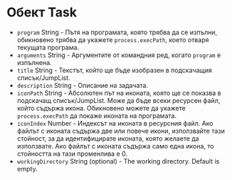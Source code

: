 # Обект Task

* `program` String - Пътя на програмата, която трябва да се изпълни, обикновено трябва да укажете `process.execPath`, което отваря текущата програма.
* `arguments` String - Аргументите от командния ред, когато `program` е изпълнена.
* `title` String - Текстът, който ще бъде изобразен в подскачащия списък/JumpList.
* `description` String - Описание на задачата.
* `iconPath` String - Абсолютен път на иконата, която ще се показва в подскачащ списък/JumpList. Може да бъде всеки ресурсен файл, който съдържа икона. Обикновено можете да укажете `process.execPath` да покаже иконата на програмата.
* `iconIndex` Number - Индексът на иконата в ресурсния файл. Ако файлът с иконата съдържа две или повече икони, използвайте тази стойност, за да идентифицирате иконата, която желаете да използвате. Ако файлът с иконата съдържа само една икона, то стойността на тази променлива е 0.
* `workingDirectory` String (optional) - The working directory. Default is empty.
